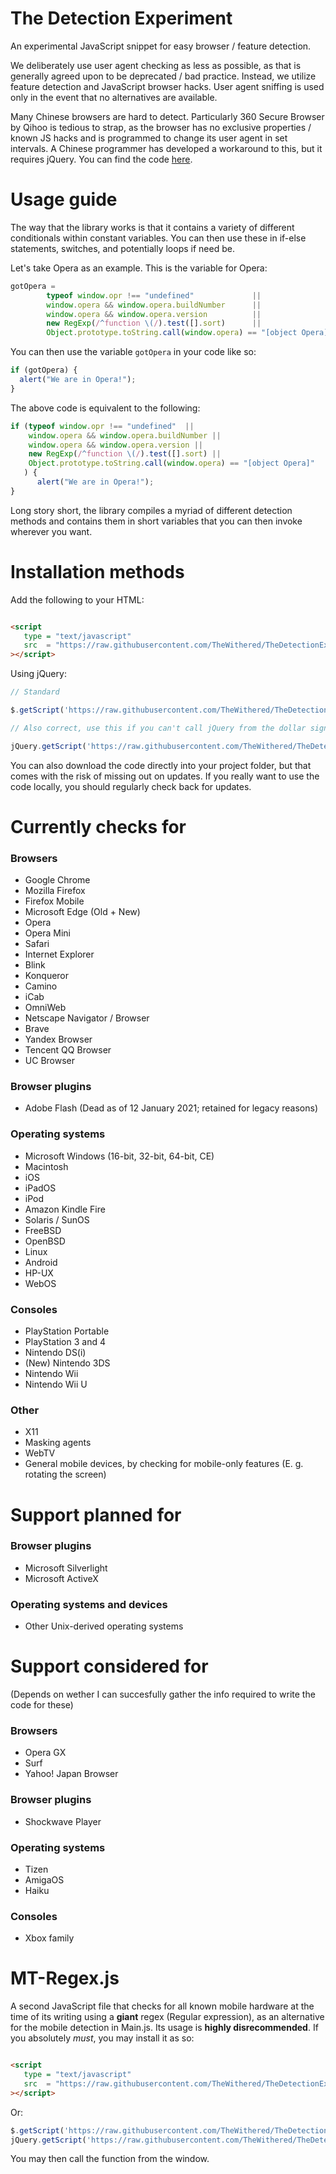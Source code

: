 # The Detection Experiment

An experimental JavaScript snippet for easy browser / feature detection.

We deliberately use user agent checking as less as possible, as that is generally agreed upon to be deprecated / bad practice. Instead, we utilize feature detection and JavaScript browser hacks. User agent sniffing is used only in the event that no alternatives are available.

Many Chinese browsers are hard to detect. Particularly 360 Secure Browser by Qihoo is tedious to strap, as the browser has no exclusive properties / known JS hacks and is programmed to change its user agent in set intervals. A Chinese programmer has developed a workaround to this, but it requires jQuery. You can find the code [here](https://github.com/cloudcome/alien/blob/master/src/core/navigator/shell.js).

# Usage guide

The way that the library works is that it contains a variety of different conditionals within constant variables. You can then use these in if-else statements, switches, and potentially loops if need be.

Let's take Opera as an example. This is the variable for Opera:

```javascript
gotOpera = 
        typeof window.opr !== "undefined"             || 
        window.opera && window.opera.buildNumber      ||
        window.opera && window.opera.version          ||
        new RegExp(/^function \(/).test([].sort)      ||
        Object.prototype.toString.call(window.opera) == "[object Opera]",
```

You can then use the variable `gotOpera` in your code like so:

```javascript
if (gotOpera) {
  alert("We are in Opera!");
}
```

The above code is equivalent to the following:

```javascript
if (typeof window.opr !== "undefined"  || 
    window.opera && window.opera.buildNumber ||  
    window.opera && window.opera.version ||
    new RegExp(/^function \(/).test([].sort) || 
    Object.prototype.toString.call(window.opera) == "[object Opera]"
   ) {
      alert("We are in Opera!");    
}
```

Long story short, the library compiles a myriad of different detection methods and contains them in short variables that you can then invoke wherever you want.

# Installation methods

Add the following to your HTML:

```html

<script 
   type = "text/javascript" 
   src  = "https://raw.githubusercontent.com/TheWithered/TheDetectionExperiment/main/Source/Main.js"
></script>

```

Using jQuery:

```javascript
// Standard

$.getScript('https://raw.githubusercontent.com/TheWithered/TheDetectionExperiment/main/Source/Main.js');

// Also correct, use this if you can't call jQuery from the dollar sign (E. g. You're using Prototype.js)

jQuery.getScript('https://raw.githubusercontent.com/TheWithered/TheDetectionExperiment/main/Source/Main.js');

```

You can also download the code directly into your project folder, but that comes with the risk of missing out on updates. If you really want to use the code locally, you should regularly check back for updates.

# Currently checks for

### Browsers

* Google Chrome
* Mozilla Firefox
* Firefox Mobile
* Microsoft Edge (Old + New)
* Opera
* Opera Mini
* Safari
* Internet Explorer
* Blink
* Konqueror
* Camino
* iCab
* OmniWeb
* Netscape Navigator / Browser
* Brave
* Yandex Browser
* Tencent QQ Browser
* UC Browser

### Browser plugins

* Adobe Flash (Dead as of 12 January 2021; retained for legacy reasons)

### Operating systems

* Microsoft Windows (16-bit, 32-bit, 64-bit, CE)
* Macintosh
* iOS
* iPadOS
* iPod
* Amazon Kindle Fire
* Solaris / SunOS
* FreeBSD
* OpenBSD
* Linux
* Android
* HP-UX
* WebOS

### Consoles

* PlayStation Portable
* PlayStation 3 and 4
* Nintendo DS(i)
* (New) Nintendo 3DS
* Nintendo Wii
* Nintendo Wii U

### Other

* X11
* Masking agents
* WebTV
* General mobile devices, by checking for mobile-only features (E. g. rotating the screen)


# Support planned for

### Browser plugins

* Microsoft Silverlight
* Microsoft ActiveX

### Operating systems and devices

* Other Unix-derived operating systems

# Support considered for

(Depends on wether I can succesfully gather the info required to write the code for these)

### Browsers

* Opera GX
* Surf
* Yahoo! Japan Browser

### Browser plugins

* Shockwave Player

### Operating systems

* Tizen
* AmigaOS
* Haiku

### Consoles

* Xbox family

# MT-Regex.js

A second JavaScript file that checks for all known mobile hardware at the time of its writing using a __giant__ regex (Regular expression), as an alternative for the mobile detection in Main.js. Its usage is __highly disrecommended__. If you absolutely *must*, you may install it as so:

```html

<script 
   type = "text/javascript" 
   src  = "https://raw.githubusercontent.com/TheWithered/TheDetectionExperiment/main/Source/MT-Regex.js"
></script>

```

Or:

```javascript
$.getScript('https://raw.githubusercontent.com/TheWithered/TheDetectionExperiment/main/Source/MT-Regex.js');
jQuery.getScript('https://raw.githubusercontent.com/TheWithered/TheDetectionExperiment/main/Source/MT-Regex.js');
```

You may then call the function from the window.
